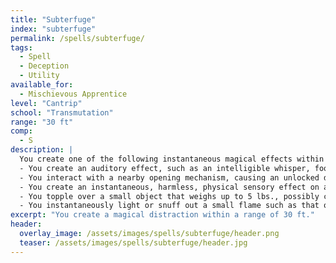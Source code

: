 ```yaml
---
title: "Subterfuge"
index: "subterfuge"
permalink: /spells/subterfuge/
tags:
  - Spell
  - Deception
  - Utility
available_for:
  - Mischievous Apprentice
level: "Cantrip"
school: "Transmutation"
range: "30 ft"
comp:
  - S
description: |
  You create one of the following instantaneous magical effects within range:
  - You create an auditory effect, such as an intelligible whisper, footsteps, faint musical notes, or creaky floorboards.
  - You interact with a nearby opening mechanism, causing an unlocked door, window, or container to softly open or close.
  - You create an instantaneous, harmless, physical sensory effect on another person, such as a tap on the shoulder, warm breathing against the neck, or a light tug on a pocket.
  - You topple over a small object that weighs up to 5 lbs., possibly causing it to fall off a table or a shelf.
  - You instantaneously light or snuff out a small flame such as that of a candle or a torch.
excerpt: "You create a magical distraction within a range of 30 ft."
header:
  overlay_image: /assets/images/spells/subterfuge/header.png
  teaser: /assets/images/spells/subterfuge/header.jpg
---
```

